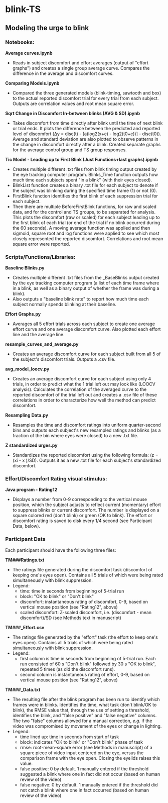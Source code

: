 # blink-TS
## Modeling the urge to blink

### Notebooks:  
**Average curves.ipynb**
   * Reads in subject discomfort and effort averages (output of "effort graphs") and creates a single group average curve. Compares the difference in the average and discomfort curves.  
   
**Comparing Models.ipynb**
   * Compared the three generated models (blink-timing, sawtooth and box) to the actual reported discomfort trial for every trial from each subject. Outputs are correlation values and root mean square error.  
   
**Sqrt Change in Discomfort In-between blinks (AVG & SD).ipynb**
   * Takes discomfort from time directly after blink until the time of next blink or trial ends. It plots the difference between the predicted and reported level of discomfort (Δy = disc(t) - [a(log2(x+c) - log2(t0+c))] - disc(t0)).  Average and standard deviation are also plotted to observe patterns in the change in discomfort directly after a blink. Created separate graphs for the average control group and TS group responses.  
   
**Tic Model - Leading up to First Blink (Just Functions+last graphs).ipynb**
   * Creates multiple different .txt files from blink timing output created by the eye tracking computer program.  Blinks_Time function outputs how much time each subjects spent "in a blink" (with their eyes closed).
   * BlinkList function creates a binary .txt file for each subject to denote if the subject was blinking during the specified time frame (1) or not (0).
   * FirstBlink function identifies the first blink of each suppression trial for each subject.
   * Then there are multiple BeforeFirstBlink functions, for raw and scaled data, and for the control and TS groups, to be separated for analysis. This plots the discomfort (raw or scaled) for each subject leading up to the first blink of each trial (or end of the trial if no blink occurred during the 60 seconds). A moving average function was applied and then sigmoid, square root and log functions were applied to see which most closely represented the reported discomfort. Correlations and root mean square error were reported.

### Scripts/Functions/Libraries:
**Baseline Blinks.py**
   * Creates multiple different .txt files from the \_BaseBlinks output created by the eye tracking computer program (a list of each time frame where in a blink, as well as a binary output of whether the frame was during a blink).
   * Also outputs a "baseline blink rate" to report how much time each subject normally spends blinking at their baseline.  
   
**Effort Graphs.py**
   * Averages all 5 effort trials across each subject to create one average effort curve and one average discomfort curve. Also plotted each effort line and the average line.  
   
**resample_curves_and_average.py**
   * Creates an average discomfort curve for each subject built from all 5 of the subject's discomfort trials. Outputs a .csv file.
   
**avg_model_loocv.py**
   * Creates an average discomfort curve for each subject using only 4 trials, in order to predict what the 1 trial left out may look like (LOOCV analysis). Calculates the correlation of the averaged curve to the reported discomfort of the trial left out and creates a .csv file of these correlations in order to characterize how well the method can predict discomfort.
   
**Resampling Data.py**
   * Resamples the time and discomfort ratings into uniform quarter-second bins and outputs each subject's new resampled ratings and blinks (as a fraction of the bin where eyes were closed) to a new .txt file.  
   
**Z standardized urges.py**
   * Standardizes the reported discomfort using the following formula: (z = (xi - x )/SD). Outputs it as a new .txt file for each subject's standardized discomfort.  

### Effort/Discomfort Rating visual stimulus:
**Java program - Rating12**
  * Displays a number from 0-9 corresponding to the vertical mouse position, which the subject adjusts to reflect current (momentary) effort to suppress blinks or current discomfort. The number is displayed on a square colored red (don't blink) or green (OK to blink). The effort or discomfort rating is saved to disk every 1/4 second (see Participant Data, below).

### Participant Data
Each participant should have the following three files:  

**TM\#\#\#Ratings.txt**
   * The ratings file generated during the discomfort task (discomfort of keeping one's eyes open). Contains all 5 trials of which were being rated simultaneously with blink suppression. 
   * Legend: 
     - time: time in seconds from beginning of 5-trial run
     - block: "OK to blink" or "Don't blink"
     - discomfort: instantaneous rating of discomfort, 0-9, based on vertical mouse position (see "Rating12", above)
     - scaled discomfort: Z-scaled discomfort, i.e. (discomfort - mean discomfort)/SD (see Methods text in manuscript)
   
**TM\#\#\#\_Effort.csv**
   * The ratings file generated by the "effort" task (the effort to keep one's eyes open). Contains all 5 trials of which were being rated simultaneously with blink suppression.  
   * Legend:
     - first column is time in seconds from beginning of 5-trial run. Each run consisted of 60 s "Don't blink" followed by 30 s "OK to blink", repeated 5 times (as did the discomfort runs).
     - second column is instantaneous rating of effort, 0-9, based on vertical mouse position (see "Rating12", above)
   
**TM\#\#\#\_Data.txt**
   * The resulting file after the blink program has been run to identify which frames were in blinks. Identifies the time, what task (don't blink/OK to blink), the RMSE value that, through the use of setting a threshold, identifies the blink, and "false positive" and "false negative" columns. The two "false" columns allowed for a manual correction, *e.g.* if the video was compromised by movement of the eyes or change in lighting.
   * Legend:
     - time lined up: time in seconds from start of task
     - block: indicates "OK to blink" or "Don't blink" phase of task
     - rmse: root-mean-square error (see Methods in manuscript) of a square piece of video input centered on the eye, versus the comparison frame with the eye open. Closing the eyelids raises this value.
     - false positive: 0 by default. 1 manually entered if the threshold suggested a blink where one in fact did not occur (based on human review of the video)
     - false negative: 0 by default. 1 manually entered if the threshold did not catch a blink where one in fact occurred (based on human review of the video)
